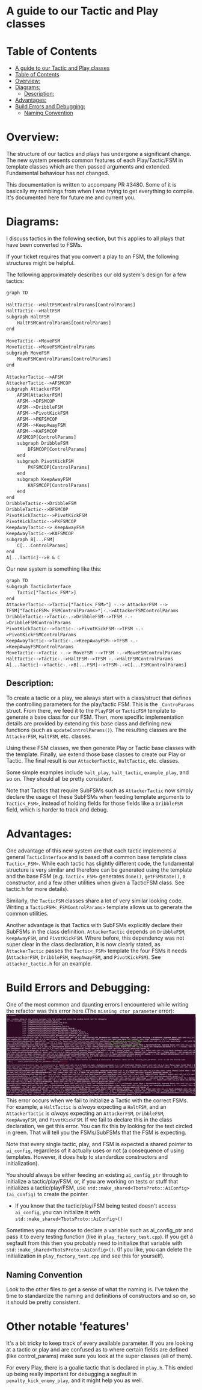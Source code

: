 # A guide to our Tactic and Play classes

# Table of Contents

- [A guide to our Tactic and Play classes](#a-guide-to-our-tactic-and-play-classes)
- [Table of Contents](#table-of-contents)
- [Overview:](#overview)
- [Diagrams:](#diagrams)
  - [Description:](#description)
- [Advantages:](#advantages)
- [Build Errors and Debugging:](#build-errors-and-debugging)
  - [Naming Convention](#naming-convention)


# Overview:
The structure of our tactics and plays has undergone a significant change. The new system presents common features of each Play/Tactic/FSM in template classes which are then passed arguments and extended. Fundamental behaviour has not changed.

This documentation is written to accompany PR #3480. Some of it is basically my ramblings from when I was trying to get everything to compile. It's documented here for future me and current you.
# Diagrams:
I discuss tactics in the following section, but this applies to all plays that have been converted to FSMs.

If your ticket requires that you convert a play to an FSM, the following structures might be helpful.

The following approximately describes our old system's design for a few tactics:
```mermaid
graph TD

HaltTactic-->HaltFSMControlParams[ControlParams]
HaltTactic-->HaltFSM
subgraph HaltFSM
    HaltFSMControlParams[ControlParams]
end

MoveTactic-->MoveFSM
MoveTactic-->MoveFSMControlParams
subgraph MoveFSM
    MoveFSMControlParams[ControlParams]
end

AttackerTactic-->AFSM
AttackerTactic-->AFSMCOP
subgraph AttackerFSM
    AFSM[AttackerFSM]
    AFSM-->DFSMCOP
    AFSM-->DribbleFSM
    AFSM-->PivotKickFSM
    AFSM-->PKFSMCOP
    AFSM-->KeepAwayFSM
    AFSM-->KAFSMCOP
    AFSMCOP[ControlParams]
    subgraph DribbleFSM
        DFSMCOP[ControlParams]
    end
    subgraph PivotKickFSM
        PKFSMCOP[ControlParams]
    end
    subgraph KeepAwayFSM
        KAFSMCOP[ControlParams]
    end
end
DribbleTactic-->DribbleFSM
DribbleTactic-->DFSMCOP
PivotKickTactic-->PivotKickFSM
PivotKickTactic-->PKFSMCOP
KeepAwayTactic--> KeepAwayFSM
KeepAwayTactic-->KAFSMCOP
subgraph B[...FSM]
    C[...ControlParams]
end
A[...Tactic]-->B & C
```

Our new system is something like this:
```mermaid
graph TD
subgraph TacticInterface
    Tactic["Tactic<_FSM">]
end
AttackerTactic-->Tactic["Tactic<_FSM>"] -.-> AttackerFSM --> TFSM["TacticFSM<_FSMControlParams>"]-.->AttackerFSMControlParams
DribbleTactic-->Tactic-.->DribbleFSM-->TFSM -.->DribbleFSMControlParams
PivotKickTactic-->Tactic-.->PivotKickFSM-->TFSM -.->PivotKickFSMControlParams
KeepAwayTactic-->Tactic-.->KeepAwayFSM-->TFSM -.->KeepAwayFSMControlParams
MoveTactic-->Tactic -.-> MoveFSM -->TFSM -.->MoveFSMControlParams
HaltTactic-->Tactic-.->HaltFSM-->TFSM -.->HaltFSMControlParams
A[...Tactic]-->Tactic-.->B[...FSM]-->TFSM-.->C[...FSMControlParams]
```

## Description:
To create a tactic or a play, we always start with a class/struct that defines the controlling parameters for the play/tactic FSM. This is the `_ControParams` struct. From there, we feed it to the `PlayFSM` or `TacticFSM` template to generate a base class for our FSM. Then, more specific implementation details are provided by extending this base class and defining new functions (such as `updateControlParams()`). The resulting classes are the `AttackerFSM`, `HaltFSM`, etc. classes.

Using these FSM classes, we then generate Play or Tactic base classes with the template. Finally, we extend those base classes to create our Play or Tactic. The final result is our `AttackerTactic`, `HaltTactic`, etc. classes.

Some simple examples include `halt_play`, `halt_tactic`, `example_play`, and so on. They should all be pretty consistent.

Note that Tactics that require SubFSMs such as `AttackerTactic` now simply declare the usage of these SubFSMs when feeding template arguments to `Tactic<_FSM>`, instead of holding fields for those fields like a `DribbleFSM` field, which is harder to track and debug.
# Advantages:
One advantage of this new system are that each tactic implements a general `TacticInterface` and is based off a common base template class `Tactic<_FSM>`. While each tactic has slightly different code, the fundamental structure is very similar and therefore can be generated using the template and the base FSM (e.g. `Tactic<_FSM>` generates `done()`, `getFSMState()`, a constructor, and a few other utilities when given a TacticFSM class. See tactic.h for more details).

Similarly, the `TacticFSM` classes share a lot of very similar looking code. Writing a `TacticFSM<_FSMControlParams>` template allows us to generate the common utilities.

Another advantage is that Tactics with SubFSMs explicitly declare their SubFSMs in the class definition. `AttackerTactic` depends on `DribbleFSM`, `KeepAwayFSM`, and `PivotKickFSM`. Where before, this dependency was not super clear in the class declaration, it is now clearly stated, as `AttackerTactic` passes the `Tactic<_FSM>` template the four FSMs it needs (`AttackerFSM`, `DribbleFSM`, `KeepAwayFSM`, and `PivotKickFSM`). See `attacker_tactic.h` for an example.

# Build Errors and Debugging:
One of the most common and daunting errors I encountered while writing the refactor was this error here (The `missing_ctor_parameter` error): ![lovely error message](images/sml-error.png)
This error occurs when we fail to initialize a Tactic with the correct FSMs. For example, a `HaltTactic` is _always_ expecting a `HaltFSM`, and an `AttackerTactic` is _always_ expecting an `AttackerFSM`, `DribbleFSM`, `KeepAwayFSM`, and `PivotKickFSM`. If we fail to declare this in the class declaration, we get this error. You can fix this by looking for the text circled in green. That will tell you the FSMs/SubFSMs that the FSM is expecting.

Note that every single tactic, play, and FSM is expected a shared pointer to `ai_config`, regardless of it actually uses or not (a consequence of using templates. However, it does help to standardize constructors and initialization). 

You should always be either feeding an existing `ai_config_ptr` through to initialize a tactic/play/FSM, or, if you are working on tests or stuff that initializes a tactic/play/FSM, use `std::make_shared<TbotsProto::AiConfig>(ai_config)` to create the pointer. 

* If you know that the tactic/play/FSM being tested doesn't access `ai_config`, you can initialize it with `std::make_shared<TbotsProto::AiConfig>()`

Sometimes you may choose to declare a variable such as ai_config_ptr and pass it to every testing function (like in `play_factory_test.cpp`). If you get a segfault from this then you probably need to initialize that variable with `std::make_shared<TbotsProto::AiConfig>()`. (If you like, you can delete the initialization in `play_factory_test.cpp` and see this for yourself).

## Naming Convention
Look to the other files to get a sense of what the naming is. I've taken the time to standardize the naming and definitions of constructors and so on, so it should be pretty consistent.

# Other notable 'features'

It's a bit tricky to keep track of every available parameter. If you are looking at a tactic or play and are confused as to where certain fields are defined (like control_params) make sure you look at the super classes (all of them).

For every Play, there is a goalie tactic that is declared in `play.h`. This ended up being really important for debugging a segfault in `penalty_kick_enemy_play`, and it might help you as well.
